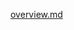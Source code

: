 [overview.md](https://raw.githubusercontent.com/rx-angular/rx-angular/main/libs/cdk/render-strategies/docs/README.md ':include')
